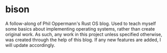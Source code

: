 # bison
A follow-along of Phil Oppermann's Rust OS blog. Used to teach myself some basics about implementing operating systems, rather than create original work. As such, any work in this project unless specified otherwise, was created through the help of this blog. If any new features are added, I will update accordingly.
